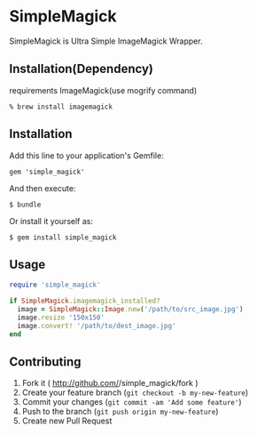 # SimpleMagick

SimpleMagick is Ultra Simple ImageMagick Wrapper.

## Installation(Dependency)

requirements ImageMagick(use mogrify command)

```
% brew install imagemagick
```

## Installation

Add this line to your application's Gemfile:

    gem 'simple_magick'

And then execute:

    $ bundle

Or install it yourself as:

    $ gem install simple_magick

## Usage

```ruby
require 'simple_magick'

if SimpleMagick.imagemagick_installed?
  image = SimpleMagick::Image.new('/path/to/src_image.jpg')
  image.resize '150x150'
  image.convert! '/path/to/dest_image.jpg'
end
```

## Contributing

1. Fork it ( http://github.com/<my-github-username>/simple_magick/fork )
2. Create your feature branch (`git checkout -b my-new-feature`)
3. Commit your changes (`git commit -am 'Add some feature'`)
4. Push to the branch (`git push origin my-new-feature`)
5. Create new Pull Request
